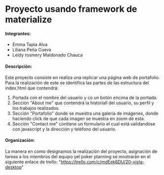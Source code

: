# Proyecto usando framework de materialize
#### Integrantes: 
- Emma Tapia Alva
- Liliana Peña Cueva
- Leidy rosmery Maldonado Chauca

#### Descripción:
Este proyecto consiste en realiza una replicar una página web de portafolio.
Para la realización de este se identifica las partes de las estructura del index.html que contendrá:

1. Portada con el nombre del usuario y co  un botón encima de la portada.
2. Sección "About me" que contendrá la historiall del usuario, su perfil y los trabajos realizados.
3. Sección "Portafolio" donde se muestra una galeria de imágenes, donde haciendo click de que cada imagen se muestra en zoom de esta.
4. Sección "Contact me" contiene un formulario el cual está validandóse con javascript y la dirección y teléfono del usuario.

#### Organización:
La manera en como designamos la realización del proyecto, asignación de tareas a los miembros del equipo yel poker planning se mostrarán en el siguiente enlace de trello: "https://trello.com/c/mdEek6DU/20-vista-desktop"
